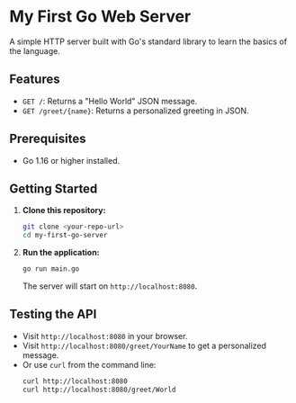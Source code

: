 # My First Go Web Server

A simple HTTP server built with Go's standard library to learn the basics of the language.

## Features

- `GET /`: Returns a "Hello World" JSON message.
- `GET /greet/{name}`: Returns a personalized greeting in JSON.

## Prerequisites

- Go 1.16 or higher installed.

## Getting Started

1.  **Clone this repository:**
    ```bash
    git clone <your-repo-url>
    cd my-first-go-server
    ```

2.  **Run the application:**
    ```bash
    go run main.go
    ```
    The server will start on `http://localhost:8080`.

## Testing the API

- Visit `http://localhost:8080` in your browser.
- Visit `http://localhost:8080/greet/YourName` to get a personalized message.
- Or use `curl` from the command line:
  ```bash
  curl http://localhost:8080
  curl http://localhost:8080/greet/World
